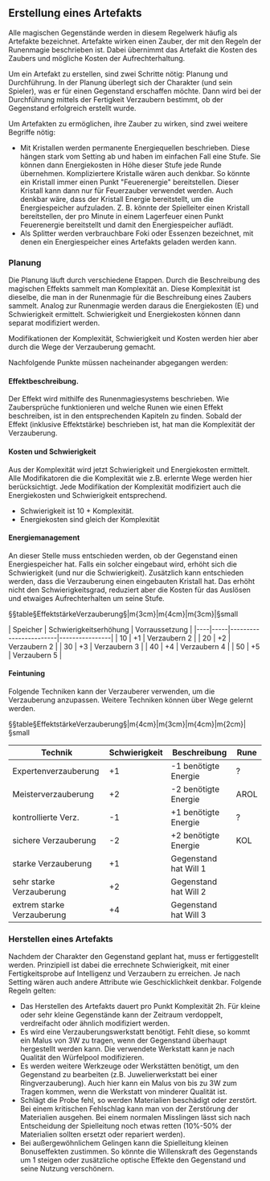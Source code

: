 ## Erstellung eines Artefakts

Alle magischen Gegenstände werden in diesem Regelwerk häufig als Artefakte bezeichnet. Artefakte wirken einen Zauber,
der mit den Regeln der Runenmagie beschrieben ist. Dabei übernimmt das Artefakt die Kosten des Zaubers und mögliche
Kosten der Aufrechterhaltung.

Um ein Artefakt zu erstellen, sind zwei Schritte nötig: Planung und Durchführung. In der Planung überlegt sich der
Charakter (und sein Spieler), was er für einen Gegenstand erschaffen möchte. Dann wird bei der Durchführung mittels
der Fertigkeit Verzaubern bestimmt, ob der Gegenstand erfolgreich erstellt wurde.

Um Artefakten zu ermöglichen, ihre Zauber zu wirken, sind zwei weitere Begriffe nötig:

* Mit Kristallen werden permanente Energiequellen beschrieben. Diese hängen stark vom Setting ab und haben im einfachen
Fall eine Stufe. Sie können dann Energiekosten in Höhe dieser Stufe jede Runde übernehmen. Kompliziertere Kristalle wären
auch denkbar. So könnte ein Kristall immer einen Punkt "Feuerenergie" bereitstellen. Dieser Kristall kann dann nur für
Feuerzauber verwendet werden. Auch denkbar wäre, dass der Kristall Energie bereitstellt, um die Energiespeicher
aufzuladen. Z. B. könnte der Spielleiter einen Kristall bereitstellen, der pro Minute in einem Lagerfeuer einen Punkt
Feuerenergie bereitstellt und damit den Energiespeicher auflädt.
* Als Splitter werden verbrauchbare Foki oder Essenzen bezeichnet, mit denen ein Energiespeicher eines Artefakts geladen
werden kann.

### Planung

Die Planung läuft durch verschiedene Etappen. Durch die Beschreibung des magischen Effekts sammelt man Komplexität an.
Diese Komplexität ist dieselbe, die man in der Runenmagie für die Beschreibung eines Zaubers sammelt.
Analog zur Runenmagie werden daraus die Energiekosten (E) und Schwierigkeit ermittelt. Schwierigkeit und Energiekosten
können dann separat modifiziert werden.

Modifikationen der Komplexität, Schwierigkeit und Kosten werden hier aber durch die Wege der Verzauberung gemacht.

Nachfolgende Punkte müssen nacheinander abgegangen werden:

#### Effektbeschreibung.

Der Effekt wird mithilfe des Runenmagiesystems beschrieben. Wie Zaubersprüche funktionieren und welche Runen wie
einen Effekt beschreiben, ist in den entsprechenden Kapiteln zu finden. Sobald der Effekt (inklusive Effektstärke)
beschrieben ist, hat man die Komplexität der Verzauberung.

#### Kosten und Schwierigkeit

Aus der Komplexität wird jetzt Schwierigkeit und Energiekosten ermittelt. Alle Modifikatoren die die Komplexität wie
z.B. erlernte Wege werden hier berücksichtigt. Jede Modifikation der Komplexität modifiziert auch die Energiekosten
und Schwierigkeit entsprechend.

* Schwierigkeit ist 10 + Komplexität.
* Energiekosten sind gleich der Komplexität

#### Energiemanagement

An dieser Stelle muss entschieden werden, ob der Gegenstand einen Energiespeicher hat. Falls ein solcher eingebaut
wird, erhöht sich die Schwierigkeit (und nur die Schwierigkeit). Zusätzlich kann entschieden werden, dass die
Verzauberung einen eingebauten Kristall hat. Das erhöht nicht den Schwierigkeitsgrad, reduziert aber die Kosten
für das Auslösen und etwaiges Aufrechterhalten um seine Stufe.

§§table§EffektstärkeVerzauberung§|m{3cm}|m{4cm}|m{3cm}|§small

| Speicher | Schwierigkeitserhöhung | Vorraussetzung |
|----|-----|------------------------|----------------|
| 10 | +1 | Verzaubern 2 |
| 20 | +2 | Verzaubern 2 |
| 30 | +3 | Verzaubern 3 |
| 40 | +4 | Verzaubern 4 |
| 50 | +5 | Verzaubern 5 |

#### Feintuning

Folgende Techniken kann der Verzauberer verwenden, um die Verzauberung anzupassen. Weitere Techniken können über Wege
gelernt werden.

§§table§EffektstärkeVerzauberung§|m{4cm}|m{3cm}|m{4cm}|m{2cm}|§small

| Technik | Schwierigkeit | Beschreibung | Rune |
|---------|---------------|--------------|------|
| Expertenverzauberung | +1 | -1 benötigte Energie | ? |
| Meisterverzauberung | +2 | -2 benötigte Energie | AROL |
| kontrollierte Verz. | -1 | +1 benötigte Energie | ? |
| sichere Verzauberung | -2 | +2 benötigte Energie | KOL |
| starke Verzauberung | +1 | Gegenstand hat Will 1 | |
| sehr starke Verzauberung | +2 | Gegenstand hat Will 2 | |
| extrem starke Verzauberung | +4 | Gegenstand hat Will 3 | |

### Herstellen eines Artefakts

Nachdem der Charakter den Gegenstand geplant hat, muss er fertiggestellt werden. Prinzipiell ist dabei die
errechnete Schwierigkeit, mit einer Fertigkeitsprobe auf Intelligenz und Verzaubern zu erreichen. Je nach Setting
wären auch andere Attribute wie Geschicklichkeit denkbar. Folgende Regeln gelten:

* Das Herstellen des Artefakts dauert pro Punkt Komplexität 2h. Für kleine oder sehr kleine Gegenstände kann der
Zeitraum verdoppelt, verdreifacht oder ähnlich modifiziert werden.
* Es wird eine Verzauberungswerkstatt benötigt. Fehlt diese, so kommt ein Malus von 3W zu tragen, wenn der Gegenstand
überhaupt hergestellt werden kann. Die verwendete Werkstatt kann je nach Qualität den Würfelpool modifizieren.
* Es werden weitere Werkzeuge oder Werkstätten benötigt, um den Gegenstand zu bearbeiten (z.B. Juwelierwerkstatt bei
einer Ringverzauberung). Auch hier kann ein Malus von bis zu 3W zum Tragen kommen, wenn die Werkstatt von minderer
Qualität ist.
* Schlägt die Probe fehl, so werden Materialien beschädigt oder zerstört. Bei einem kritischen Fehlschlag kann man
von der Zerstörung der Materialien ausgehen. Bei einem normalen Misslingen lässt sich nach Entscheidung der
Spielleitung noch etwas retten (10%-50% der Materialien sollten ersetzt oder repariert werden).
* Bei außergewöhnlichem Gelingen kann die Spielleitung kleinen Bonuseffekten zustimmen. So könnte die Willenskraft
des Gegenstands um 1 steigen oder zusätzliche optische Effekte den Gegenstand und seine Nutzung verschönern.
